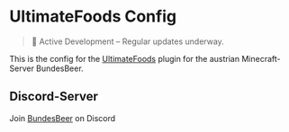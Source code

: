 # UltimateFoods Config

> 🚧 Active Development – Regular updates underway.

This is the config for the [UltimateFoods](https://www.spigotmc.org/resources/✨ultimate-foods-✅-230-custom-foods-✅-1-14-➟-1-20-food-textures-categories-recipes-✨.108082/) plugin for the austrian Minecraft-Server BundesBeer.

## Discord-Server

Join [BundesBeer](https://discord.gg/BZzcgwAX6G) on Discord
